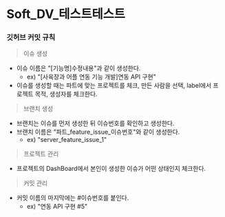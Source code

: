 # Soft_DV_테스트테스트

### 깃허브 커밋 규칙
> 이슈 생성
- 이슈 이름은 "[기능명]수정내용"과 같이 생성한다.
  - ex) "[사육장과 어플 연동 기능 개발]연동 API 구현"
- 이슈를 생성할 때는 파트에 맞는 프로젝트를 체크, 만든 사람을 선택, label에서 프로젝트 목적, 생성자를 체크한다.
> 브랜치 생성
- 브랜치는 이슈를 먼저 생성한 뒤 이슈번호를 확인하고 생성한다.
- 브랜치 이름은 "파트_feature_issue_이슈번호"와 같이 생성한다.
  - ex) "server_feature_issue_1"
> 프로젝트 관리
- 프로젝트의 DashBoard에서 본인이 생성한 이슈가 어떤 상태인지 체크한다.
> 커밋 관리
- 커밋 이름의 마지막에는 #이슈번호를 붙인다.
  - ex) "연동 API 구현 #5"
